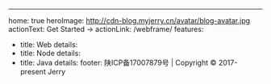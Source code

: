 ---
home: true
heroImage: http://cdn-blog.myjerry.cn/avatar/blog-avatar.jpg
actionText: Get Started →
actionLink: /webframe/
features:
- title: Web
  details: 
- title: Node
  details: 
- title: Java
  details: 
footer: 陕ICP备17007879号 | Copyright © 2017-present Jerry
